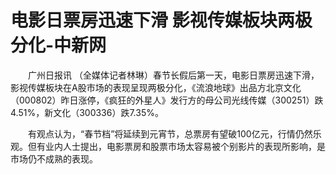 # 电影日票房迅速下滑 影视传媒板块两极分化-中新网

　　广州日报讯 （全媒体记者林琳）春节长假后第一天，电影日票房迅速下滑，影视传媒板块在A股市场的表现呈现两极分化，《流浪地球》出品方北京文化（000802）昨日涨停，《疯狂的外星人》发行方的母公司光线传媒（300251）跌4.51%，新文化（300336）跌7.35%。

　　有观点认为，“春节档”将延续到元宵节，总票房有望破100亿元，行情仍然乐观。但有业内人士提出，电影票房和股票市场太容易被个别影片的表现所影响，是市场仍不成熟的表现。
